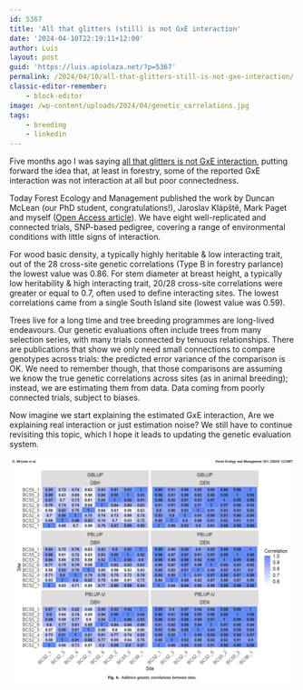 ```yaml
---
id: 5367
title: 'All that glitters (still) is not GxE interaction'
date: '2024-04-10T22:19:11+12:00'
author: Luis
layout: post
guid: 'https://luis.apiolaza.net/?p=5367'
permalink: /2024/04/10/all-that-glitters-still-is-not-gxe-interaction/
classic-editor-remember:
    - block-editor
image: /wp-content/uploads/2024/04/genetic_correlations.jpg
tags:
    - breeding
    - linkedin
---
```


Five months ago I was saying [all that glitters is not GxE interaction](/2023/10/27/all-that-glitters-is-not-gxe-interaction/), putting forward the idea that, at least in forestry, some of the reported GxE interaction was not interaction at all but poor connectedness.  
  
Today Forest Ecology and Management published the work by Duncan McLean (our PhD student, congratulations!), [](https://www.linkedin.com/in/ACoAAArzeKoBQ_2pQV03ncTwW0wNT4Q9oqQ8vyg)Jaroslav Klápště, Mark Paget and myself ([Open Access article](https://doi.org/10.1016/j.foreco.2024.121887)). We have eight well-replicated and connected trials, SNP-based pedigree, covering a range of environmental conditions with little signs of interaction.  
  
For wood basic density, a typically highly heritable &amp; low interacting trait, out of the 28 cross-site genetic correlations (Type B in forestry parlance) the lowest value was 0.86. For stem diameter at breast height, a typically low heritability &amp; high interacting trait, 20/28 cross-site correlations were greater or equal to 0.7, often used to define interacting sites. The lowest correlations came from a single South Island site (lowest value was 0.59).  
  
Trees live for a long time and tree breeding programmes are long-lived endeavours. Our genetic evaluations often include trees from many selection series, with many trials connected by tenuous relationships. There are publications that show we only need small connections to compare genotypes across trials: the predicted error variance of the comparison is OK. We need to remember though, that those comparisons are assuming we know the true genetic correlations across sites (as in animal breeding); instead, we are estimating them from data. Data coming from poorly connected trials, subject to biases.  
  
Now imagine we start explaining the estimated GxE interaction, Are we explaining real interaction or just estimation noise? We still have to continue revisiting this topic, which I hope it leads to updating the genetic evaluation system.

![Genetic correlations for DBH and wood density under three genetic models.](/assets/images/genetic_correlations.jpg)